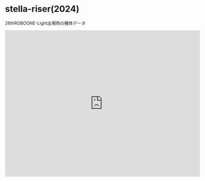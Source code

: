 # stella-riser(2024)
26thROBOONE-Light出場時の機体データ


<iframe src="https://myhub.autodesk360.com/ue2bfe830/shares/public/SHd38bfQT1fb47330c9990f2370d7ce720f5?mode=embed" width="640" height="480" allowfullscreen="true" webkitallowfullscreen="true" mozallowfullscreen="true"  frameborder="0"></iframe>
